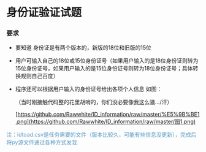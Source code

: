 # 身份证验证试题

### 要求

- 要知道 身份证是有两个版本的，新版的18位和旧版的15位

- 用户可输入自己的18位或15位身份证号（如果用户输入的是18位身份证则转为15位身份证号，如果用户输入的是15位身份证号则转为18位身份证号；具体转换规则自己百度）

- 程序还可以根据用户输入的身份证号给出各项个人信息 如图：

  （当时刚接触代码整的花里胡哨的，你们没必要像我这么骚.../汗）
  
  [https://github.com/Rawwhite/ID_information/raw/master/%E5%9B%BE1.png](https://github.com/Rawwhite/ID_information/raw/master/图1.png)

<font color="#5698c3">注：idtoad.csv是任务需要的文件（版本比较久，可能有些信息没更新），完成后将py源文件通过各种方式发我</font>